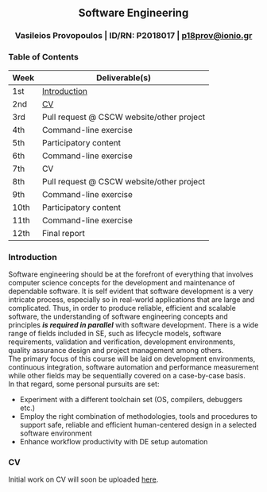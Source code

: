<h2 align="center">Software Engineering</h2>

<h3 align="center">Vasileios Provopoulos | ID/RN: P2018017 | <a href="mailto:p18prov@ionio.gr">p18prov@ionio.gr</a></h3>

### Table of Contents

| Week | Deliverable(s) |
| --- | --- |
| 1st | [Introduction](#Introduction) |
| 2nd | [CV](#CV) |
| 3rd | Pull request @ CSCW website/other project  |
| 4th | Command-line exercise |
| 5th | Participatory content |
| 6th | Command-line exercise |
| 7th | CV |
| 8th | Pull request @ CSCW website/other project |
| 9th | Command-line exercise |
| 10th | Participatory content |
| 11th | Command-line exercise |
| 12th | Final report |

### Introduction
Software engineering should be at the forefront of everything that involves computer science concepts for the development and maintenance of dependable software. It is self evident that software development is a very intricate process, especially so in real-world applications that are large and complicated. Thus, in order to produce reliable, efficient and scalable software, the understanding of software engineering concepts and principles **_is required in parallel_** with software development. There is a wide range of fields included in SE, such as lifecycle models, software requirements, validation and verification, development environments, quality assurance design and project management among others.
<br>
The primary focus of this course will be laid on development environments, continuous integration, software automation and performance measurement while other fields may be sequentially covered on a case-by-case basis.<br>
In that regard, some personal pursuits are set:
* Experiment with a different toolchain set (OS, compilers, debuggers etc.)
* Employ the right combination of methodologies, tools and procedures to support safe, reliable and efficient human-centered design in a selected software environment
* Enhance workflow productivity with DE setup automation

### CV
Initial work on CV will soon be uploaded [here](https://github.com/provopoulos/swcv).
